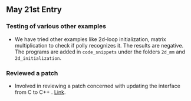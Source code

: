 ## May 21st Entry

### Testing of various other examples
- We have tried other examples like 2d-loop initialization, matrix multiplication to check if polly recognizes it. The results are negative. The programs are added in `code_snippets` under the folders `2d_mm` and `2d_initialization`.

### Reviewed a patch
- Involved in reviewing a patch concerned with updating the interface from C to C++ . [Link](https://reviews.llvm.org/D47102).
